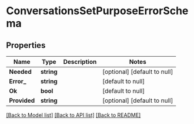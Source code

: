# ConversationsSetPurposeErrorSchema

## Properties
Name | Type | Description | Notes
------------ | ------------- | ------------- | -------------
**Needed** | **string** |  | [optional] [default to null]
**Error_** | **string** |  | [default to null]
**Ok** | **bool** |  | [default to null]
**Provided** | **string** |  | [optional] [default to null]

[[Back to Model list]](../README.md#documentation-for-models) [[Back to API list]](../README.md#documentation-for-api-endpoints) [[Back to README]](../README.md)


